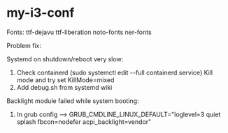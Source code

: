 # my-i3-conf

Fonts: ttf-dejavu ttf-liberation noto-fonts ner-fonts

Problem fix:

Systemd on shutdown/reboot very slow:

1. Check containerd (sudo systemctl edit --full containerd.service) Kill mode and try set KillMode=mixed
2. Add debug.sh from systemd wiki

Backlight module failed while system booting:

1. In grub config --> GRUB_CMDLINE_LINUX_DEFAULT="loglevel=3 quiet splash fbcon=nodefer acpi_backlight=vendor"

